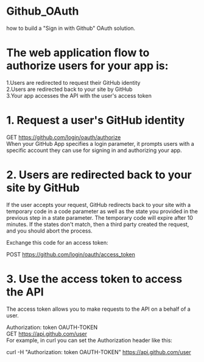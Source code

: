 # Github_OAuth
 how to build a "Sign in with Github" OAuth solution.
 
 # The web application flow to authorize users for your app is:

 1.Users are redirected to request their GitHub identity</br>
 2.Users are redirected back to your site by GitHub</br>
 3.Your app accesses the API with the user's access token</br>

# 1. Request a user's GitHub identity
GET https://github.com/login/oauth/authorize</br>
When your GitHub App specifies a login parameter, it prompts users with a specific account they can use for signing in and authorizing your app.</br>

# 2. Users are redirected back to your site by GitHub
If the user accepts your request, GitHub redirects back to your site with a temporary code in a code parameter as well as the state you provided in the previous step in a state parameter. The temporary code will expire after 10 minutes. If the states don't match, then a third party created the request, and you should abort the process.</br>

Exchange this code for an access token:</br>

POST https://github.com/login/oauth/access_token</br>

# 3. Use the access token to access the API
The access token allows you to make requests to the API on a behalf of a user.</br>

Authorization: token OAUTH-TOKEN</br>
GET https://api.github.com/user</br>
For example, in curl you can set the Authorization header like this:</br>

curl -H "Authorization: token OAUTH-TOKEN" https://api.github.com/user

